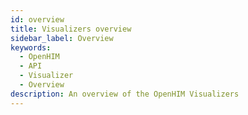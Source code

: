 ```yaml
---
id: overview
title: Visualizers overview
sidebar_label: Overview
keywords:
  - OpenHIM
  - API
  - Visualizer
  - Overview
description: An overview of the OpenHIM Visualizers
---
```

